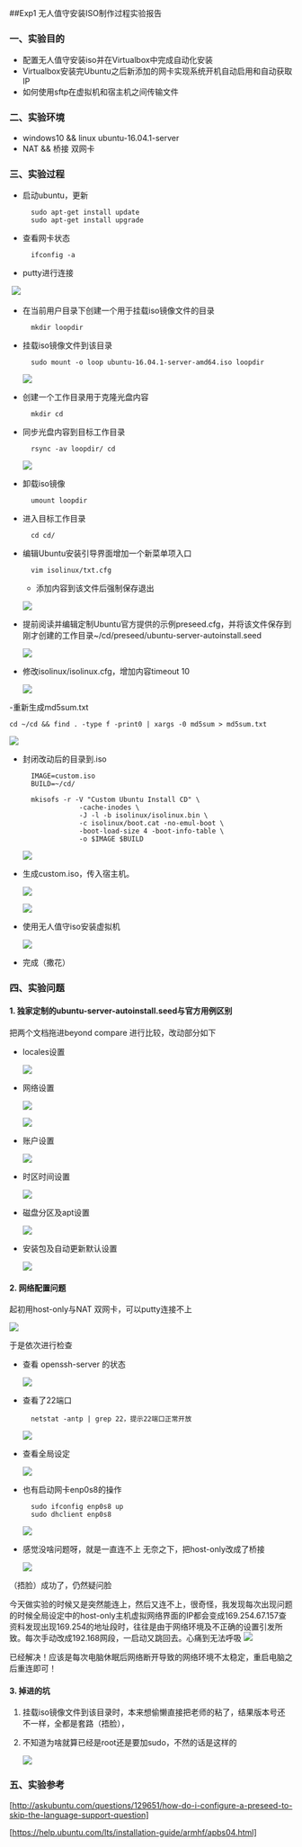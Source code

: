 ##Exp1 无人值守安装ISO制作过程实验报告
### 一、实验目的
- 配置无人值守安装iso并在Virtualbox中完成自动化安装
- Virtualbox安装完Ubuntu之后新添加的网卡实现系统开机自动启用和自动获取IP
- 如何使用sftp在虚拟机和宿主机之间传输文件

### 二、实验环境
- windows10 && linux ubuntu-16.04.1-server
- NAT       && 桥接 双网卡
	

### 三、实验过程
- 启动ubuntu，更新
 
		sudo apt-get install update
		sudo apt-get install upgrade

- 查看网卡状态

		ifconfig -a

- putty进行连接

  ![](image/15.png)

- 在当前用户目录下创建一个用于挂载iso镜像文件的目录
		
		mkdir loopdir

- 挂载iso镜像文件到该目录

		sudo mount -o loop ubuntu-16.04.1-server-amd64.iso loopdir

	![](image/17.png)

- 创建一个工作目录用于克隆光盘内容

		mkdir cd

- 同步光盘内容到目标工作目录

		rsync -av loopdir/ cd

	![](image/18.png)

- 卸载iso镜像

		umount loopdir

- 进入目标工作目录

		cd cd/

- 编辑Ubuntu安装引导界面增加一个新菜单项入口

		vim isolinux/txt.cfg

	- 添加内容到该文件后强制保存退出
	
	 ![](image/19.png)

- 提前阅读并编辑定制Ubuntu官方提供的示例preseed.cfg，并将该文件保存到刚才创建的工作目录~/cd/preseed/ubuntu-server-autoinstall.seed

	 ![](image/20.png)

- 修改isolinux/isolinux.cfg，增加内容timeout 10

	![](image/21.png)

-重新生成md5sum.txt

	cd ~/cd && find . -type f -print0 | xargs -0 md5sum > md5sum.txt
	
![](image/22.png)

- 封闭改动后的目录到.iso

		IMAGE=custom.iso
		BUILD=~/cd/
	
		mkisofs -r -V "Custom Ubuntu Install CD" \
		            -cache-inodes \
		            -J -l -b isolinux/isolinux.bin \
		            -c isolinux/boot.cat -no-emul-boot \
		            -boot-load-size 4 -boot-info-table \
		            -o $IMAGE $BUILD


	![](image/26.png)
- 生成custom.iso，传入宿主机。

	![](image/27.png)

	![](image/28.png)

- 使用无人值守iso安装虚拟机

	![](image/29.png)

- 完成（撒花）

### 四、实验问题
#### 1. 独家定制的ubuntu-server-autoinstall.seed与官方用例区别

把两个文档拖进beyond compare 进行比较，改动部分如下

- locales设置

 	 ![](image/8.png)

- 网络设置

	![](image/9.png)
	
  	![](image/10.png)


- 账户设置

	![](image/11.png)

- 时区时间设置

	![](image/12.png)

- 磁盘分区及apt设置

	![](image/13.png)

- 安装包及自动更新默认设置

	![](image/14.png)

#### 2. 网络配置问题

起初用host-only与NAT 双网卡，可以putty连接不上
	
![](image/3.png)

于是依次进行检查

- 查看 openssh-server 的状态

	![](image/4.png)

- 查看了22端口

		netstat -antp | grep 22，提示22端口正常开放

	![](image/5.png)

- 查看全局设定

	![](image/23.png)

- 也有启动网卡enp0s8的操作
		
		sudo ifconfig enp0s8 up
		sudo dhclient enp0s8

	![](image/7.png)

- 感觉没啥问题呀，就是一直连不上 无奈之下，把host-only改成了桥接

	![](image/15.png)

（捂脸）成功了，仍然疑问脸

今天做实验的时候又是突然能连上，然后又连不上，很奇怪，我发现每次出现问题的时候全局设定中的host-only主机虚拟网络界面的IP都会变成169.254.67.157查资料发现出现169.254的地址段时，往往是由于网络环境及不正确的设置引发所致。每次手动改成192.168网段，一启动又跳回去。心痛到无法呼吸
	![](image/33.png)
		
已经解决！应该是每次电脑休眠后网络断开导致的网络环境不太稳定，重启电脑之后重连即可！

#### 3. 掉进的坑
1. 挂载iso镜像文件到该目录时，本来想偷懒直接把老师的粘了，结果版本号还不一样，全都是套路（捂脸），

2. 不知道为啥就算已经是root还是要加sudo，不然的话是这样的

	![](image/16.png)


### 五、实验参考

[http://askubuntu.com/questions/129651/how-do-i-configure-a-preseed-to-skip-the-language-support-question]

[https://help.ubuntu.com/lts/installation-guide/armhf/apbs04.html]
